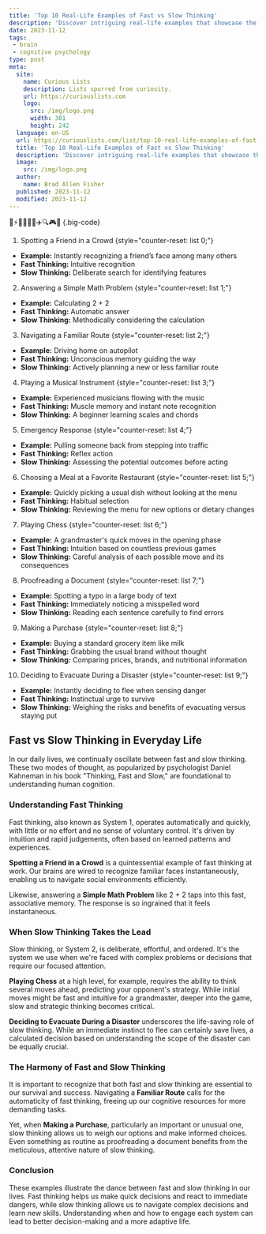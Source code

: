 ```yaml
---
title: 'Top 10 Real-Life Examples of Fast vs Slow Thinking'
description: 'Discover intriguing real-life examples that showcase the contrasting powers of fast and slow thinking. Feed your curious mind with fascinating insights!'
date: 2023-11-12
tags:
 - brain
 - cognitive psychology
type: post
meta:
  site:
    name: Curious Lists
    description: Lists spurred from curiosity.
    url: https://curiouslists.com
    logo:
      src: /img/logo.png
      width: 301
      height: 242
  language: en-US
  url: https://curiouslists.com/list/top-10-real-life-examples-of-fast-vs-slow-thinking
  title: 'Top 10 Real-Life Examples of Fast vs Slow Thinking'
  description: 'Discover intriguing real-life examples that showcase the contrasting powers of fast and slow thinking. Feed your curious mind with fascinating insights!'
  image:
    src: /img/logo.png
  author:
    name: Brad Allen Fisher
  published: 2023-11-12
  modified: 2023-11-12
---
```



🧠⚡🐢🤔💭🚦✈️🔍🎮🛒 {.big-code}

1. Spotting a Friend in a Crowd {style="counter-reset: list 0;"}
  - **Example:** Instantly recognizing a friend’s face among many others
  - **Fast Thinking:** Intuitive recognition
  - **Slow Thinking:** Deliberate search for identifying features

2. Answering a Simple Math Problem {style="counter-reset: list 1;"}
  - **Example:** Calculating 2 + 2
  - **Fast Thinking:** Automatic answer
  - **Slow Thinking:** Methodically considering the calculation

3. Navigating a Familiar Route {style="counter-reset: list 2;"}
  - **Example:** Driving home on autopilot
  - **Fast Thinking:** Unconscious memory guiding the way
  - **Slow Thinking:** Actively planning a new or less familiar route

4. Playing a Musical Instrument {style="counter-reset: list 3;"}
  - **Example:** Experienced musicians flowing with the music
  - **Fast Thinking:** Muscle memory and instant note recognition
  - **Slow Thinking:** A beginner learning scales and chords

5. Emergency Response {style="counter-reset: list 4;"}
  - **Example:** Pulling someone back from stepping into traffic
  - **Fast Thinking:** Reflex action
  - **Slow Thinking:** Assessing the potential outcomes before acting

6. Choosing a Meal at a Favorite Restaurant {style="counter-reset: list 5;"}
  - **Example:** Quickly picking a usual dish without looking at the menu
  - **Fast Thinking:** Habitual selection
  - **Slow Thinking:** Reviewing the menu for new options or dietary changes

7. Playing Chess {style="counter-reset: list 6;"}
  - **Example:** A grandmaster's quick moves in the opening phase
  - **Fast Thinking:** Intuition based on countless previous games
  - **Slow Thinking:** Careful analysis of each possible move and its consequences

8. Proofreading a Document {style="counter-reset: list 7;"}
  - **Example:** Spotting a typo in a large body of text
  - **Fast Thinking:** Immediately noticing a misspelled word
  - **Slow Thinking:** Reading each sentence carefully to find errors

9. Making a Purchase {style="counter-reset: list 8;"}
  - **Example:** Buying a standard grocery item like milk
  - **Fast Thinking:** Grabbing the usual brand without thought
  - **Slow Thinking:** Comparing prices, brands, and nutritional information

10. Deciding to Evacuate During a Disaster {style="counter-reset: list 9;"}
  - **Example:** Instantly deciding to flee when sensing danger
  - **Fast Thinking:** Instinctual urge to survive
  - **Slow Thinking:** Weighing the risks and benefits of evacuating versus staying put

## Fast vs Slow Thinking in Everyday Life

In our daily lives, we continually oscillate between fast and slow thinking. These two modes of thought, as popularized by psychologist Daniel Kahneman in his book "Thinking, Fast and Slow," are foundational to understanding human cognition.

### Understanding Fast Thinking

Fast thinking, also known as System 1, operates automatically and quickly, with little or no effort and no sense of voluntary control. It's driven by intuition and rapid judgements, often based on learned patterns and experiences.

**Spotting a Friend in a Crowd** is a quintessential example of fast thinking at work. Our brains are wired to recognize familiar faces instantaneously, enabling us to navigate social environments efficiently.

Likewise, answering a **Simple Math Problem** like 2 + 2 taps into this fast, associative memory. The response is so ingrained that it feels instantaneous.

### When Slow Thinking Takes the Lead

Slow thinking, or System 2, is deliberate, effortful, and ordered. It's the system we use when we're faced with complex problems or decisions that require our focused attention.

**Playing Chess** at a high level, for example, requires the ability to think several moves ahead, predicting your opponent's strategy. While initial moves might be fast and intuitive for a grandmaster, deeper into the game, slow and strategic thinking becomes critical.

**Deciding to Evacuate During a Disaster** underscores the life-saving role of slow thinking. While an immediate instinct to flee can certainly save lives, a calculated decision based on understanding the scope of the disaster can be equally crucial.

### The Harmony of Fast and Slow Thinking

It is important to recognize that both fast and slow thinking are essential to our survival and success. Navigating a **Familiar Route** calls for the automaticity of fast thinking, freeing up our cognitive resources for more demanding tasks.

Yet, when **Making a Purchase**, particularly an important or unusual one, slow thinking allows us to weigh our options and make informed choices. Even something as routine as proofreading a document benefits from the meticulous, attentive nature of slow thinking.

### Conclusion

These examples illustrate the dance between fast and slow thinking in our lives. Fast thinking helps us make quick decisions and react to immediate dangers, while slow thinking allows us to navigate complex decisions and learn new skills. Understanding when and how to engage each system can lead to better decision-making and a more adaptive life.